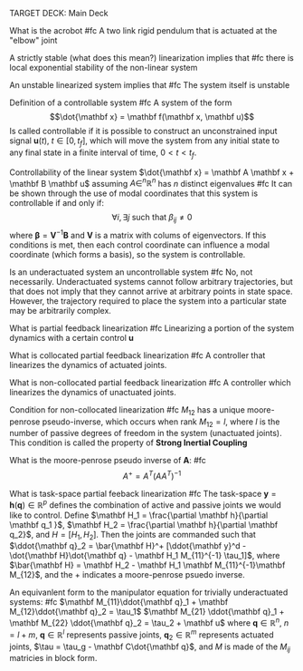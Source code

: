 TARGET DECK: Main Deck

What is the acrobot #fc 
A two link rigid pendulum that is actuated at the "elbow" joint
<!--ID: 1620751498009-->


A strictly stable (what does this mean?) linearization implies that #fc
there is local exponential stability of the non-linear system 
<!--ID: 1620751498045-->


An unstable linearized system implies that #fc 
The system itself is unstable
<!--ID: 1620751498049-->


Definition of a controllable system #fc 
A system of the form
$$\dot{\mathbf x} = \mathbf f(\mathbf x, \mathbf u)$$
Is called controllable if it is possible to construct an unconstrained input signal $\mathbf u(t), \; t \in [0,t_f]$, which will move the system from any initial state to any final state in a finite interval of time, $0 < t < t_f$.
<!--ID: 1620751498054-->


Controllability of the linear system $\dot{\mathbf x} = \mathbf A \mathbf x + \mathbf B \mathbf u$ assuming $A \in ^n \mathbb R ^n$ has $n$ distinct eigenvalues #fc 
It can be shown through the use of modal coordinates that this system is controllable if and only if:
$$\forall i, \exists j \text{ such that } \beta_{ij} \ne 0$$
where $\mathbf \beta = \mathbf V^{-1} \mathbf B$ and $\mathbf V$ is a matrix with colums of eigenvectors. If this conditions is met, then each control coordinate can influence a modal coordinate (which forms a basis), so the system is controllable. 
<!--ID: 1620751498057-->


Is an underactuated system an uncontrollable system #fc 
No, not necessarily. Underactuated systems cannot follow arbitrary trajectories, but that does not imply that they cannot arrive at arbitrary points in state space. However, the trajectory required to place the system into a particular state may be arbitrarily complex.
<!--ID: 1620751498061-->


What is partial feedback linearization #fc 
Linearizing a portion of the system dynamics with a certain control $\mathbf u$
<!--ID: 1620751498065-->


What is collocated partial feedback linearization #fc 
A controller that linearizes the dynamics of actuated joints.
<!--ID: 1620751498069-->


What is non-collocated partial feedback linearization #fc 
A controller which linearizes the dynamics of unactuated joints.
<!--ID: 1620751498072-->


Condition for non-collocated linearization #fc 
$M_{12}$ has a unique moore-penrose pseudo-inverse, which occurs when $\text{rank } M_{12} = l$, where $l$ is the number of passive degrees of freedom in the system (unactuated joints). This condition is called the property of **Strong Inertial Coupling**
<!--ID: 1620751498076-->


What is the moore-penrose pseudo inverse of $\mathbf A$: #fc
$$ A^+ = A^T(AA^T)^{-1} $$
<!--ID: 1620751517435-->


What is task-space partial feeback linearization #fc 
The task-space $\mathbf y = \mathbf h( \mathbf q ) \in \mathbb R^p$  defines the combination of active and passive joints we would like to control. Define $\mathbf H_1 = \frac{\partial \mathbf h}{\partial	\mathbf q_1 }$, $\mathbf H_2 = \frac{\partial \mathbf h}{\partial \mathbf q_2}$, and $H = [H_1, H_2]$. Then the joints are commanded such that $\ddot{\mathbf q}_2 = \bar{\mathbf H}^+ [\ddot{\mathbf y}^d  - \dot{\mathbf H}\dot{\mathbf q} - \mathbf H_1 M_{11}^{-1} \tau_1]$, where $\bar{\mathbf H} = \mathbf H_2 - \mathbf H_1 \mathbf M_{11}^{-1}\mathbf M_{12}$, and the $+$ indicates a moore-penrose psuedo inverse.
<!--ID: 1620751498080-->


An equivanlent form to the manipulator equation for trivially underactuated systems: #fc
$\mathbf M_{11}\ddot{\mathbf q}_1 + \mathbf M_{12}\ddot{\mathbf q}_2 = \tau_1$
$\mathbf M_{21} \ddot{\mathbf q}_1 + \mathbf M_{22} \ddot{\mathbf q}_2 = \tau_2 + \mathbf u$
where $\mathbf q \in \mathbb R^n$, $n = l+m$,  $\mathbf q \in \mathbb R^l$ represents passive joints, $\mathbf q_2 \in \mathbb R^m$ represents actuated joints, $\tau = \tau_g - \mathbf C\dot{\mathbf q}$, and $M$ is made of the $M_{ij}$ matricies in block form.
<!--ID: 1620751498083-->





